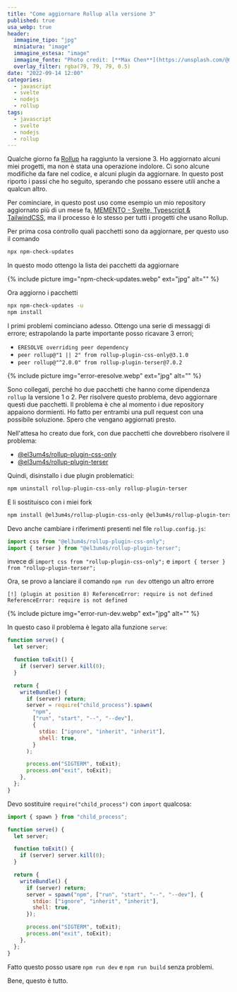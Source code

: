 ```yaml
---
title: "Come aggiornare Rollup alla versione 3"
published: true
usa_webp: true
header:
  immagine_tipo: "jpg"
  miniatura: "image"
  immagine_estesa: "image"
  immagine_fonte: "Photo credit: [**Max Chen**](https://unsplash.com/@maxchen2k)"
  overlay_filter: rgba(79, 79, 79, 0.5)
date: "2022-09-14 12:00"
categories:
  - javascript
  - svelte
  - nodejs
  - rollup
tags:
  - javascript
  - svelte
  - nodejs
  - rollup
---
```


Qualche giorno fa [Rollup](https://rollupjs.org/guide/en/) ha raggiunto la versione 3. Ho aggiornato alcuni miei progetti, ma non è stata una operazione indolore. Ci sono alcune modifiche da fare nel codice, e alcuni plugin da aggiornare. In questo post riporto i passi che ho seguito, sperando che possano essere utili anche a qualcun altro.

Per cominciare, in questo post uso come esempio un mio repository aggiornato più di un mese fa, [MEMENTO - Svelte, Typescript & TailwindCSS](https://github.com/el3um4s/memento-svelte-typescript-tailwind), ma il processo è lo stesso per tutti i progetti che usano Rollup.

Per prima cosa controllo quali pacchetti sono da aggiornare, per questo uso il comando

```bash
npx npm-check-updates
```

In questo modo ottengo la lista dei pacchetti da aggiornare

{% include picture img="npm-check-updates.webp" ext="jpg" alt="" %}

Ora aggiorno i pacchetti

```bash
npx npm-check-updates -u
npm install
```

I primi problemi cominciano adesso. Ottengo una serie di messaggi di errore; estrapolando la parte importante posso ricavare 3 errori;

- `ERESOLVE overriding peer dependency`
- `peer rollup@"1 || 2" from rollup-plugin-css-only@3.1.0`
- `peer rollup@"^2.0.0" from rollup-plugin-terser@7.0.2`

{% include picture img="error-eresolve.webp" ext="jpg" alt="" %}

Sono collegati, perché ho due pacchetti che hanno come dipendenza `rollup` la versione 1 o 2. Per risolvere questo problema, devo aggiornare questi due pacchetti. Il problema è che al momento i due repository appaiono dormienti. Ho fatto per entrambi una pull request con una possibile soluzione. Spero che vengano aggiornati presto.

Nell'attesa ho creato due fork, con due pacchetti che dovrebbero risolvere il problema:

- [@el3um4s/rollup-plugin-css-only](https://www.npmjs.com/package/@el3um4s/rollup-plugin-css-only)
- [@el3um4s/rollup-plugin-terser](https://www.npmjs.com/package/@el3um4s/rollup-plugin-terser)

Quindi, disinstallo i due plugin problematici:

```bash
npm uninstall rollup-plugin-css-only rollup-plugin-terser
```

E li sostituisco con i miei fork

```bash
npm install @el3um4s/rollup-plugin-css-only @el3um4s/rollup-plugin-terser
```

Devo anche cambiare i riferimenti presenti nel file `rollup.config.js`:

```javascript
import css from "@el3um4s/rollup-plugin-css-only";
import { terser } from "@el3um4s/rollup-plugin-terser";
```

invece di `import css from "rollup-plugin-css-only";` e `import { terser } from "rollup-plugin-terser";`

Ora, se provo a lanciare il comando `npm run dev` ottengo un altro errore

```
[!] (plugin at position 8) ReferenceError: require is not defined
ReferenceError: require is not defined
```

{% include picture img="error-run-dev.webp" ext="jpg" alt="" %}

In questo caso il problema è legato alla funzione `serve`:

```javascript
function serve() {
  let server;

  function toExit() {
    if (server) server.kill(0);
  }

  return {
    writeBundle() {
      if (server) return;
      server = require("child_process").spawn(
        "npm",
        ["run", "start", "--", "--dev"],
        {
          stdio: ["ignore", "inherit", "inherit"],
          shell: true,
        }
      );

      process.on("SIGTERM", toExit);
      process.on("exit", toExit);
    },
  };
}
```

Devo sostituire `require("child_process")` con `import` qualcosa:

```javascript
import { spawn } from "child_process";

function serve() {
  let server;

  function toExit() {
    if (server) server.kill(0);
  }

  return {
    writeBundle() {
      if (server) return;
      server = spawn("npm", ["run", "start", "--", "--dev"], {
        stdio: ["ignore", "inherit", "inherit"],
        shell: true,
      });

      process.on("SIGTERM", toExit);
      process.on("exit", toExit);
    },
  };
}
```

Fatto questo posso usare `npm run dev` e `npm run build` senza problemi.

Bene, questo è tutto.
